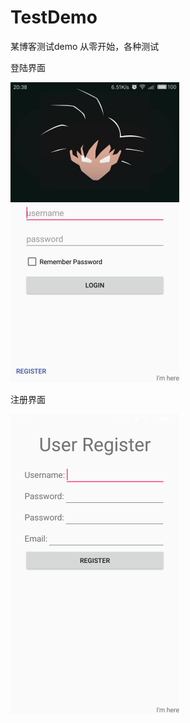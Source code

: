# TestDemo
某博客测试demo
从零开始，各种测试

登陆界面 

![](https://github.com/TUSKIJAY/TestDemo/blob/master/login.png)

注册界面 

![](https://github.com/TUSKIJAY/TestDemo/blob/master/register.png)
